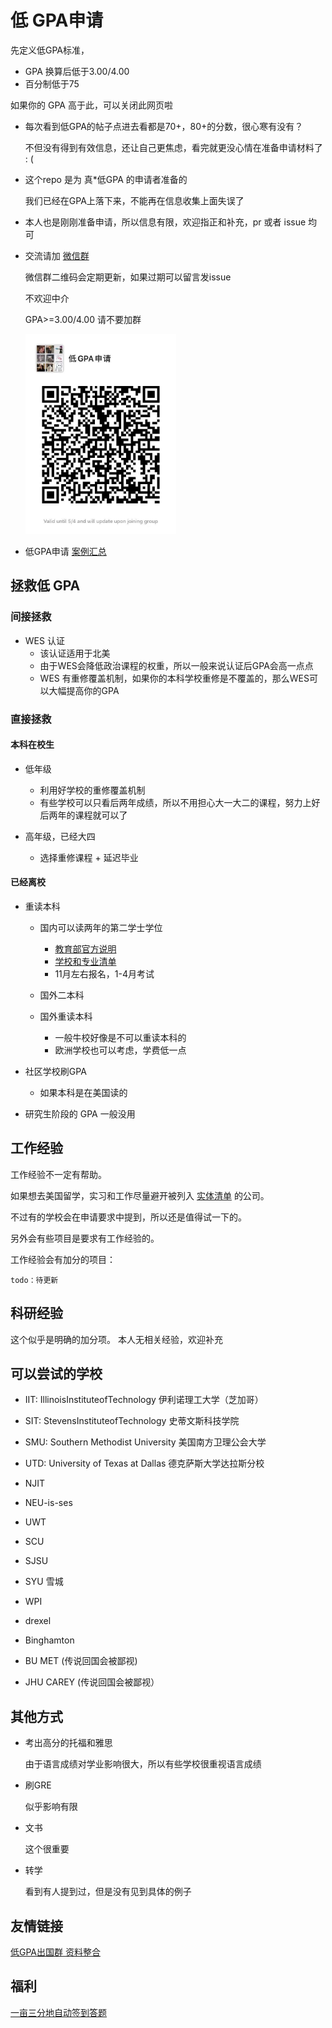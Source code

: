 # 低 GPA申请

先定义低GPA标准，

 - GPA 换算后低于3.00/4.00
 - 百分制低于75
 
如果你的 GPA 高于此，可以关闭此网页啦


* 每次看到低GPA的帖子点进去看都是70+，80+的分数，很心寒有没有？

  不但没有得到有效信息，还让自己更焦虑，看完就更没心情在准备申请材料了 : ( 
  
* 这个repo 是为 真*低GPA 的申请者准备的

  我们已经在GPA上落下来，不能再在信息收集上面失误了

* 本人也是刚刚准备申请，所以信息有限，欢迎指正和补充，pr 或者 issue 均可

* 交流请加 [微信群](assets/wechat_group.jpg) 

  微信群二维码会定期更新，如果过期可以留言发issue
  
  不欢迎中介
  
  GPA>=3.00/4.00 请不要加群

  <img src="assets/wechat_group.jpg" witdh="240px" height="320px">

* 低GPA申请 [案例汇总](sample.md)

## 拯救低 GPA 

### 间接拯救

* WES 认证
  - 该认证适用于北美
  - 由于WES会降低政治课程的权重，所以一般来说认证后GPA会高一点点
  - WES 有重修覆盖机制，如果你的本科学校重修是不覆盖的，那么WES可以大幅提高你的GPA
  

### 直接拯救
#### 本科在校生

* 低年级
  - 利用好学校的重修覆盖机制
  - 有些学校可以只看后两年成绩，所以不用担心大一大二的课程，努力上好后两年的课程就可以了
  
* 高年级，已经大四
  - 选择重修课程 + 延迟毕业


#### 已经离校

* 重读本科

  - 国内可以读两年的第二学士学位
    - [教育部官方说明](http://www.moe.gov.cn/srcsite/A08/moe_1034/s3883/202007/t20200710_471303.html)
    - [学校和专业清单](http://www.moe.gov.cn/srcsite/A08/moe_1034/s3883/202007/W020200710522563093123.docx)
    - 11月左右报名，1-4月考试
  
  - 国外二本科
  
  - 国外重读本科
    - 一般牛校好像是不可以重读本科的
    - 欧洲学校也可以考虑，学费低一点
      
* 社区学校刷GPA
  - 如果本科是在美国读的

* 研究生阶段的 GPA 一般没用



## 工作经验

工作经验不一定有帮助。

如果想去美国留学，实习和工作尽量避开被列入 [实体清单](entity_list.md) 的公司。

不过有的学校会在申请要求中提到，所以还是值得试一下的。

另外会有些项目是要求有工作经验的。

工作经验会有加分的项目：

```text
todo：待更新
```


## 科研经验
这个似乎是明确的加分项。
本人无相关经验，欢迎补充


## 可以尝试的学校

* IIT: IllinoisInstituteofTechnology 伊利诺理工大学（芝加哥）

* SIT: StevensInstituteofTechnology 史蒂文斯科技学院

* SMU: Southern Methodist University 美国南方卫理公会大学

* UTD: University of Texas at Dallas  德克萨斯大学达拉斯分校

* NJIT

* NEU-is-ses

* UWT

* SCU

* SJSU

* SYU 雪城

* WPI

* drexel

* Binghamton

* BU MET (传说回国会被鄙视)

* JHU CAREY  (传说回国会被鄙视）


## 其他方式

* 考出高分的托福和雅思

  由于语言成绩对学业影响很大，所以有些学校很重视语言成绩
  
* 刷GRE

  似乎影响有限

* 文书
  
  这个很重要

* 转学

  看到有人提到过，但是没有见到具体的例子


## 友情链接
[低GPA出国群 资料整合](https://github.com/jackwener/Low-GPA-Go-Abroad)


## 福利
[一亩三分地自动签到答题](https://github.com/harryhare/1point3acres)


